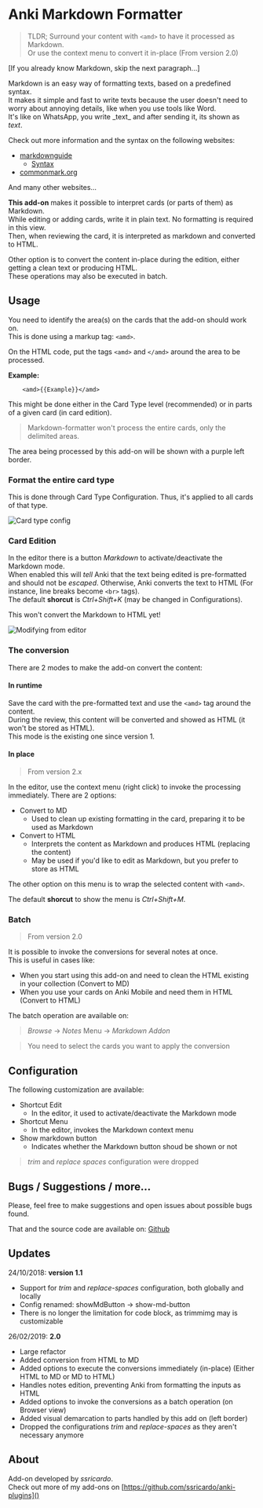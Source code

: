 # Anki Markdown Formatter

> TLDR; Surround your content with `<amd>` to have it processed as Markdown.  
> Or use the context menu to convert it in-place (From version 2.0)

[If you already know Markdown, skip the next paragraph...]  

Markdown is an easy way of formatting texts, based on a predefined syntax.  
It makes it simple and fast to write texts because the user doesn't need to worry about annoying details, like when you use tools like Word.  
It's like on WhatsApp, you write \_text_ and after sending it, its shown as _text_.  

Check out more information and the syntax on the following websites:  

* [markdownguide](https://www.markdownguide.org/)
    * [Syntax](https://www.markdownguide.org/basic-syntax/)
* [commonmark.org](https://commonmark.org/help/)

And many other websites...

**This add-on** makes it possible to interpret cards (or parts of them) as Markdown.  
While editing or adding cards, write it in plain text. No formatting is required in this view.  
Then, when reviewing the card, it is interpreted as markdown and converted to HTML.

Other option is to convert the content in-place during the edition, either getting a clean text or producing HTML.  
These operations may also be executed in batch.  

## Usage

You need to identify the area(s) on the cards that the add-on should work on.  
This is done using a markup tag: `<amd>`.  

On the HTML code, put the tags `<amd>` and `</amd>` around the area to be processed.  

**Example:**  

        <amd>{{Example}}</amd>

This might be done either in the Card Type level (recommended) or in parts of a given card (in card edition).  

> Markdown-formatter won't process the entire cards, only the delimited areas.  

The area being processed by this add-on will be shown with a purple left border.  

### Format the entire card type

This is done through Card Type Configuration. Thus, it's applied to all cards of that type.  

![Card type config](doc/md-tags-cards.png)

### Card Edition

In the editor there is a button *Markdown* to activate/deactivate the Markdown mode.  
When enabled this will *tell* Anki that the text being edited is pre-formatted and should not be *escaped*. Otherwise, Anki converts the text to HTML (For instance, line breaks become `<br>` tags).  
The default **shorcut** is *Ctrl+Shift+K* (may be changed in Configurations).  

This won't convert the Markdown to HTML yet!

![Modifying from editor](doc/md-edit-v2_blur.png)


### The conversion

There are 2 modes to make the add-on convert the content:

#### In runtime

Save the card with the pre-formatted text and use the `<amd>` tag around the content.  
During the review, this content will be converted and showed as HTML (it won't be stored as HTML).  
This mode is the existing one since version 1.  

#### In place

> From version 2.x

In the editor, use the context menu (right click) to invoke the processing immediately.  There are 2 options:

* Convert to MD
  * Used to clean up existing formatting in the card, preparing it to be used as Markdown
* Convert to HTML
  * Interprets the content as Markdown and produces HTML (replacing the content)
  * May be used if you'd like to edit as Markdown, but you prefer to store as HTML

The other option on this menu is to wrap the selected content with `<amd>`.  

The default **shorcut** to show the menu is *Ctrl+Shift+M*.  

### Batch

> From version 2.0

It is possible to invoke the conversions for several notes at once.  
This is useful in cases like: 

* When you start using this add-on and need to clean the HTML existing in your collection (Convert to MD)
* When you use your cards on Anki Mobile and need them in HTML (Convert to HTML)

The batch operation are available on:  

> *Browse* -> *Notes* Menu -> *Markdown Addon*

> You need to select the cards you want to apply the conversion

## Configuration

The following customization are available:  

* Shortcut Edit
    * In the editor, it used to activate/deactivate the Markdown mode
* Shortcut Menu
    * In the editor, invokes the Markdown context menu
* Show markdown button
    * Indicates whether the Markdown button shoud be shown or not

> *trim* and *replace spaces* configuration were dropped

## Bugs / Suggestions / more...

Please, feel free to make suggestions and open issues about possible bugs found.  

That and the source code are available on: [Github](https://github.com/ssricardo/anki-plugins/tree/master/anki-markdown)

## Updates

24/10/2018: **version 1.1**

* Support for *trim* and *replace-spaces* configuration, both globally and locally
* Config renamed: showMdButton -> show-md-button  
* There is no longer the limitation for code block, as trimmimg may is customizable  

26/02/2019: **2.0**  

* Large refactor
* Added conversion from HTML to MD
* Added options to execute the conversions immediately (in-place) (Either HTML to MD or MD to HTML)
* Handles notes edition, preventing Anki from formatting the inputs as HTML
* Added options to invoke the conversions as a batch operation (on Browser view)
* Added visual demarcation to parts handled by this add on (left border)
* Dropped the configurations *trim* and *replace-spaces* as they aren't necessary anymore

## About

Add-on developed by *ssricardo*.  
Check out more of my add-ons on [https://github.com/ssricardo/anki-plugins]()